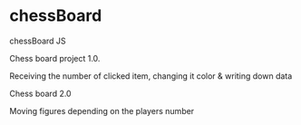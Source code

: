 # chessBoard
chessBoard JS

Chess board project 1.0.

Receiving the number of clicked item, changing it color & writing down data

Chess board 2.0

Moving figures depending on the players number
